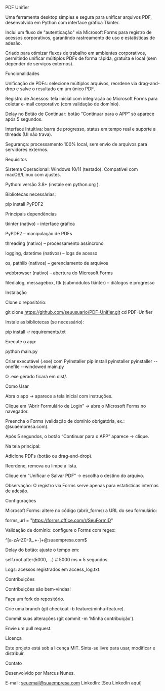 PDF Unifier

Uma ferramenta desktop simples e segura para unificar arquivos PDF, desenvolvida em Python com interface gráfica Tkinter.

Inclui um fluxo de "autenticação" via Microsoft Forms para registro de acessos corporativos, garantindo rastreamento de uso e estatísticas de adesão.

Criado para otimizar fluxos de trabalho em ambientes corporativos, permitindo unificar múltiplos PDFs de forma rápida, gratuita e local (sem depender de serviços externos).

Funcionalidades

Unificação de PDFs: selecione múltiplos arquivos, reordene via drag-and-drop e salve o resultado em um único PDF.

Registro de Acessos: tela inicial com integração ao Microsoft Forms para coletar e-mail corporativo (com validação de domínio).

Delay no Botão de Continuar: botão “Continuar para o APP” só aparece após 5 segundos.

Interface Intuitiva: barra de progresso, status em tempo real e suporte a threads (UI não trava).

Segurança: processamento 100% local, sem envio de arquivos para servidores externos.

Requisitos

Sistema Operacional: Windows 10/11 (testado). Compatível com macOS/Linux com ajustes.

Python: versão 3.8+ (instale em python.org
).

Bibliotecas necessárias:

pip install PyPDF2

Principais dependências

tkinter (nativo) – interface gráfica

PyPDF2 – manipulação de PDFs

threading (nativo) – processamento assíncrono

logging, datetime (nativos) – logs de acesso

os, pathlib (nativos) – gerenciamento de arquivos

webbrowser (nativo) – abertura do Microsoft Forms

filedialog, messagebox, ttk (submódulos tkinter) – diálogos e progresso

Instalação

Clone o repositório:

git clone https://github.com/seuusuario/PDF-Unifier.git
cd PDF-Unifier


Instale as bibliotecas (se necessário):

pip install -r requirements.txt


Execute o app:

python main.py

Criar executável (.exe) com PyInstaller
pip install pyinstaller
pyinstaller --onefile --windowed main.py


O .exe gerado ficará em dist/.

Como Usar

Abra o app → aparece a tela inicial com instruções.

Clique em “Abrir Formulário de Login” → abre o Microsoft Forms no navegador.

Preencha o Forms (validação de domínio obrigatória, ex.: @suaempresa.com).

Após 5 segundos, o botão “Continuar para o APP” aparece → clique.

Na tela principal:

Adicione PDFs (botão ou drag-and-drop).

Reordene, remova ou limpe a lista.

Clique em “Unificar e Salvar PDF” → escolha o destino do arquivo.

Observação: O registro via Forms serve apenas para estatísticas internas de adesão.

Configurações

Microsoft Forms: altere no código (abrir_forms) a URL do seu formulário:

forms_url = "https://forms.office.com/r/SeuFormID"


Validação de domínio: configure o Forms com regex:

^[a-zA-Z0-9_.+-]+@suaempresa\.com$


Delay do botão: ajuste o tempo em:

self.root.after(5000, ...)  # 5000 ms = 5 segundos


Logs: acessos registrados em access_log.txt.

Contribuições

Contribuições são bem-vindas!

Faça um fork do repositório.

Crie uma branch (git checkout -b feature/minha-feature).

Commit suas alterações (git commit -m 'Minha contribuição').

Envie um pull request.

Licença

Este projeto está sob a licença MIT.
Sinta-se livre para usar, modificar e distribuir.

Contato

Desenvolvido por Marcus Nunes.

E-mail: seuemail@suaempresa.com
LinkedIn: [Seu LinkedIn aqui]
